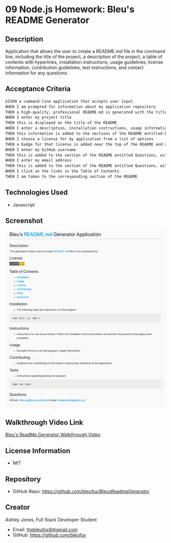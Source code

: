 # 09 Node.js Homework: Bleu's README Generator

## Description
Application that allows the user to create a README.md file in the command line, including the title of the project, a description of the project, a table of contents with hyperlinks, installation instructions, usage guidelines, license information, contribution guidelines, test instructions, and contact information for any questions.


## Acceptance Criteria
```md
GIVEN a command-line application that accepts user input
WHEN I am prompted for information about my application repository
THEN a high-quality, professional README.md is generated with the title of my project and sections entitled Description, Table of Contents, Installation, Usage, License, Contributing, Tests, and Questions
WHEN I enter my project title
THEN this is displayed as the title of the README
WHEN I enter a description, installation instructions, usage information, contribution guidelines, and test instructions
THEN this information is added to the sections of the README entitled Description, Installation, Usage, Contributing, and Tests
WHEN I choose a license for my application from a list of options
THEN a badge for that license is added near the top of the README and a notice is added to the section of the README entitled License that explains which license the application is covered under
WHEN I enter my GitHub username
THEN this is added to the section of the README entitled Questions, with a link to my GitHub profile
WHEN I enter my email address
THEN this is added to the section of the README entitled Questions, with instructions on how to reach me with additional questions
WHEN I click on the links in the Table of Contents
THEN I am taken to the corresponding section of the README
```

## Technologies Used
* Javascript

## Screenshot
![Screenshot](images/screenshot.png)

## Walkthrough Video Link
[Bleu's ReadMe Generator Walkthrough Video](https://www.loom.com/share/3c5abe60a3064b2f84f3145bce6f0b40)

## License Information
* MIT

## Repository
* GitHub Repo: https://github.com/bleufox/BleusReadmeGenerator

## Creator
Ashley Jones, Full Stack Developer Student
* Email: thebleufox8@gmail.com
* GitHub: https://github.com/bleufox